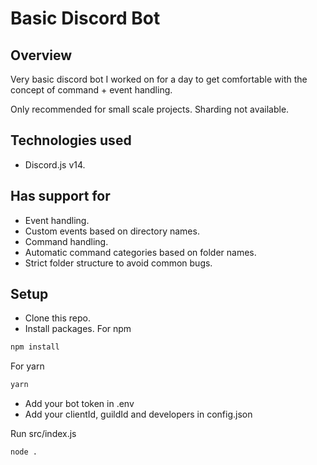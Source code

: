 # Basic Discord Bot

## Overview

Very basic discord bot I worked on for a day to get comfortable with the concept of command + event handling.

Only recommended for small scale projects. Sharding not available.

## Technologies used

- Discord.js v14.

## Has support for

- Event handling.
- Custom events based on directory names.
- Command handling.
- Automatic command categories based on folder names.
- Strict folder structure to avoid common bugs.

## Setup

- Clone this repo.
- Install packages.
  For npm

```bash
npm install
```

For yarn

```bash
yarn
```

- Add your bot token in .env
- Add your clientId, guildId and developers in config.json

Run src/index.js

```bash
node .
```
